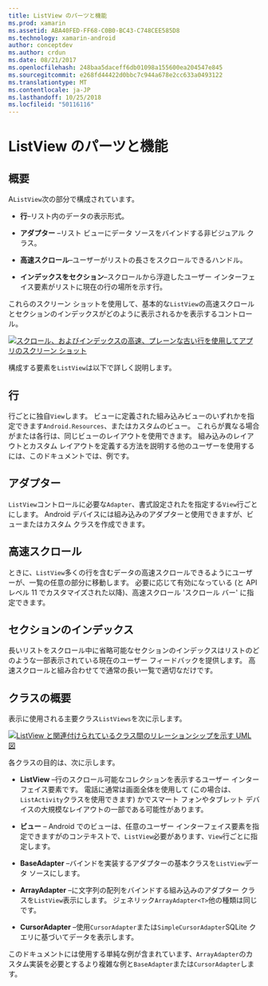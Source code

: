 ```yaml
---
title: ListView のパーツと機能
ms.prod: xamarin
ms.assetid: ABA40FED-FF68-C0B0-BC43-C748CEE585D8
ms.technology: xamarin-android
author: conceptdev
ms.author: crdun
ms.date: 08/21/2017
ms.openlocfilehash: 248baa5daceff6db01098a155600ea204547e845
ms.sourcegitcommit: e268fd44422d0bbc7c944a678e2cc633a0493122
ms.translationtype: MT
ms.contentlocale: ja-JP
ms.lasthandoff: 10/25/2018
ms.locfileid: "50116116"
---
```

# <a name="listview-parts-and-functionality"></a>ListView のパーツと機能


## <a name="overview"></a>概要

A`ListView`次の部分で構成されています。

- **行**&ndash;リスト内のデータの表示形式。

- **アダプター** &ndash;リスト ビューにデータ ソースをバインドする非ビジュアル クラス。

- **高速スクロール**&ndash;ユーザーがリストの長さをスクロールできるハンドル。

- **インデックスをセクション**&ndash;スクロールから浮遊したユーザー インターフェイス要素がリストに現在の行の場所を示す行。

これらのスクリーン ショットを使用して、基本的な`ListView`の高速スクロールとセクションのインデックスがどのように表示されるかを表示するコントロール。

[![スクロール、およびインデックスの高速、プレーンな古い行を使用してアプリのスクリーン ショット](parts-and-functionality-images/listviewparts.png)](parts-and-functionality-images/listviewparts.png#lightbox)

構成する要素を`ListView`は以下で詳しく説明します。


## <a name="rows"></a>行

行ごとに独自`View`します。 ビューに定義された組み込みビューのいずれかを指定できます`Android.Resources`、またはカスタムのビュー。 これらが異なる場合がまたは各行は、同じビューのレイアウトを使用できます。 組み込みのレイアウトとカスタム レイアウトを定義する方法を説明する他のユーザーを使用するには、このドキュメントでは、例です。


## <a name="adapter"></a>アダプター

`ListView`コントロールに必要な`Adapter`、書式設定されたを指定する`View`行ごとにします。 Android デバイスには組み込みのアダプターと使用できますが、ビューまたはカスタム クラスを作成できます。


## <a name="fast-scrolling"></a>高速スクロール

ときに、`ListView`多くの行を含むデータの高速スクロールできるようにユーザーが、一覧の任意の部分に移動します。 必要に応じて有効になっている (と API レベル 11 でカスタマイズされた以降)、高速スクロール 'スクロール バー' に指定できます。


## <a name="section-index"></a>セクションのインデックス

長いリストをスクロール中に省略可能なセクションのインデックスはリストのどのような一部表示されている現在のユーザー フィードバックを提供します。 高速スクロールと組み合わせてで通常の長い一覧で適切なだけです。


## <a name="classes-overview"></a>クラスの概要

表示に使用される主要クラス`ListViews`を次に示します。

[![ListView と関連付けられているクラス間のリレーションシップを示す UML 図](parts-and-functionality-images/image2.png)](parts-and-functionality-images/image2.png#lightbox)

各クラスの目的は、次に示します。

- **ListView** &ndash;行のスクロール可能なコレクションを表示するユーザー インターフェイス要素です。 電話に通常は画面全体を使用して (この場合は、`ListActivity`クラスを使用できます) かでスマート フォンやタブレット デバイスの大規模なレイアウトの一部である可能性があります。

- **ビュー** &ndash; Android でのビューは、任意のユーザー インターフェイス要素を指定できますがのコンテキストで、`ListView`必要があります、`View`行ごとに指定します。

- **BaseAdapter** &ndash;バインドを実装するアダプターの基本クラスを`ListView`データ ソースにします。

- **ArrayAdapter** &ndash;に文字列の配列をバインドする組み込みのアダプター クラスを`ListView`表示にします。 ジェネリック`ArrayAdapter<T>`他の種類は同じです。

- **CursorAdapter** &ndash;使用`CursorAdapter`または`SimpleCursorAdapter`SQLite クエリに基づいてデータを表示します。

このドキュメントには使用する単純な例が含まれています、`ArrayAdapter`のカスタム実装を必要とするより複雑な例と`BaseAdapter`または`CursorAdapter`します。

